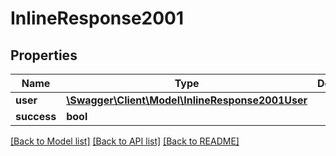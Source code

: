 # InlineResponse2001

## Properties
Name | Type | Description | Notes
------------ | ------------- | ------------- | -------------
**user** | [**\Swagger\Client\Model\InlineResponse2001User**](InlineResponse2001User.md) |  | [optional] 
**success** | **bool** |  | [optional] 

[[Back to Model list]](../../README.md#documentation-for-models) [[Back to API list]](../../README.md#documentation-for-api-endpoints) [[Back to README]](../../README.md)

